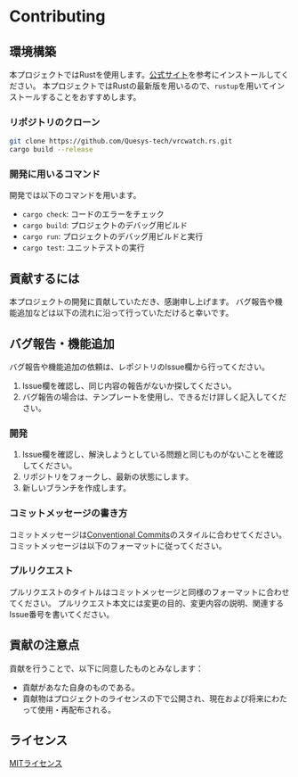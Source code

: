 # Contributing

## 環境構築
本プロジェクトではRustを使用します。[公式サイト](https://www.rust-lang.org/tools/install)を参考にインストールしてください。
本プロジェクトではRustの最新版を用いるので、`rustup`を用いてインストールすることをおすすめします。

### リポジトリのクローン
```bash
git clone https://github.com/Quesys-tech/vrcwatch.rs.git
cargo build --release
```
### 開発に用いるコマンド
開発では以下のコマンドを用います。
- `cargo check`: コードのエラーをチェック
- `cargo build`: プロジェクトのデバッグ用ビルド
- `cargo run`: プロジェクトのデバッグ用ビルドと実行
- `cargo test`: ユニットテストの実行

## 貢献するには
本プロジェクトの開発に貢献していただき、感謝申し上げます。
バグ報告や機能追加などは以下の流れに沿って行っていただけると幸いです。

## バグ報告・機能追加
バグ報告や機能追加の依頼は、レポジトリのIssue欄から行ってください。

1. Issue欄を確認し、同じ内容の報告がないか探してください。
2. バグ報告の場合は、テンプレートを使用し、できるだけ詳しく記入してください。


### 開発
1. Issue欄を確認し、解決しようとしている問題と同じものがないことを確認してください。
2. リポジトリをフォークし、最新の状態にします。
3. 新しいブランチを作成します。

### コミットメッセージの書き方
コミットメッセージは[Conventional Commits](https://www.conventionalcommits.org/ja/v1.0.0/)のスタイルに合わせてください。
コミットメッセージは以下のフォーマットに従ってください。

### プルリクエスト
プルリクエストのタイトルはコミットメッセージと同様のフォーマットに合わせてください。
プルリクエスト本文には変更の目的、変更内容の説明、関連するIssue番号を書いてください。

## 貢献の注意点
貢献を行うことで、以下に同意したものとみなします：
- 貢献があなた自身のものである。
- 貢献物はプロジェクトのライセンスの下で公開され、現在および将来にわたって使用・再配布される。

## ライセンス

[MITライセンス](/LICENSE)